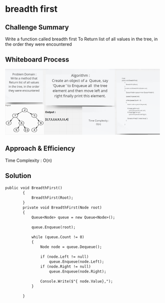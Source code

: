 #  breadth first

## Challenge Summary
Write a function called breadth first To Return list of all values in the tree, in the order they were encountered

## Whiteboard Process
![](./img/BF.png)


## Approach & Efficiency
Time Complexity :
O(n)

## Solution
```
public void BreadthFirst()
        {
            BreadthFirst(Root);
        }
        private void BreadthFirst(Node root)
        {
            Queue<Node> queue = new Queue<Node>();

            queue.Enqueue(root);

            while (queue.Count != 0)
            {
                Node node = queue.Dequeue();

                if (node.Left != null)
                    queue.Enqueue(node.Left);
                if (node.Right != null)
                    queue.Enqueue(node.Right);

                Console.Write($"{ node.Value},");
            }

        }
```